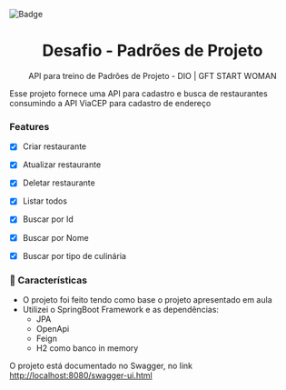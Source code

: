 
![Badge](https://img.shields.io/badge/Desafio%20Final-DIO%20%7C%20GFT-informational?style=for-the-badge&logo=appveyor)

<h1 align="center">Desafio - Padrões de Projeto </h1> 

<p align="center"> API para treino de Padrões de Projeto - DIO | GFT START WOMAN </p>


<p> Esse projeto fornece uma API para cadastro e busca de restaurantes consumindo a API ViaCEP para cadastro de endereço  </p>


### Features

- [x] Criar restaurante
- [x] Atualizar restaurante
- [x] Deletar restaurante
- [x] Listar todos
- [x] Buscar por Id
- [x] Buscar por Nome
- [x] Buscar por tipo de culinária


### 🎲 Características

- O projeto foi feito tendo como base o projeto apresentado em aula
- Utilizei o SpringBoot Framework e as dependências:
    - JPA
    - OpenApi
    - Feign
    - H2 como banco in memory


O projeto está documentado no Swagger, no link <http://localhost:8080/swagger-ui.html>